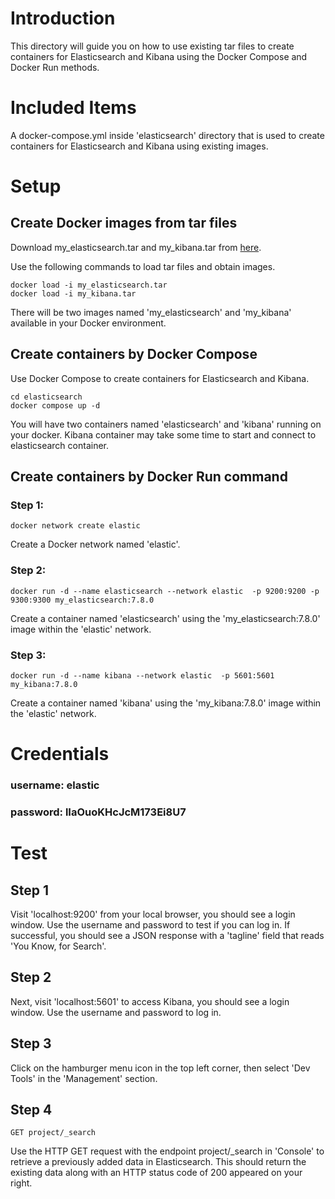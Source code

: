 # Introduction
This directory will guide you on how to use existing tar files to create containers for Elasticsearch and Kibana using the Docker Compose and Docker Run methods.

# Included Items
A docker-compose.yml inside 'elasticsearch' directory that is used to create containers for Elasticsearch and Kibana using existing images.

# Setup

## Create Docker images from  tar files
Download my_elasticsearch.tar and my_kibana.tar from [here](https://drive.google.com/drive/folders/1OLw3hlUDfMR5MiA9lg5oiUgFWDytUQC4?usp=sharing).

Use the following commands to load tar files and obtain images.
```
docker load -i my_elasticsearch.tar
docker load -i my_kibana.tar
```
There will be two images named 'my_elasticsearch' and 'my_kibana' available in your Docker environment.

## Create containers by Docker Compose
Use Docker Compose to create containers for Elasticsearch and Kibana.
```
cd elasticsearch
docker compose up -d
```
You will have two containers named 'elasticsearch' and 'kibana' running on your docker. Kibana container may take some time to start and connect to elasticsearch container.

## Create containers by Docker Run command
### Step 1:
```
docker network create elastic
```
Create a Docker network named 'elastic'.

### Step 2:
```
docker run -d --name elasticsearch --network elastic  -p 9200:9200 -p 9300:9300 my_elasticsearch:7.8.0
```
Create a container named 'elasticsearch' using the 'my_elasticsearch:7.8.0' image within the 'elastic' network.

### Step 3:

```
docker run -d --name kibana --network elastic  -p 5601:5601 my_kibana:7.8.0
```
Create a container named 'kibana' using the 'my_kibana:7.8.0' image within the 'elastic' network.


# Credentials

### username: elastic
### password: lIaOuoKHcJcM173Ei8U7


# Test

## Step 1
Visit 'localhost:9200' from your local browser, you should see a login window. Use the username and password to test if you can log in. If successful, you should see a JSON response with a 'tagline' field that reads 'You Know, for Search'.

## Step 2
Next, visit 'localhost:5601' to access Kibana, you should see a login window. Use the username and password to log in.

## Step 3
Click on the hamburger menu icon in the top left corner, then select 'Dev Tools' in the 'Management' section.

## Step 4
```
GET project/_search
```
Use the HTTP GET request with the endpoint project/_search in 'Console' to retrieve a previously added data in Elasticsearch. This should return the existing data along with an HTTP status code of 200 appeared on your right.
